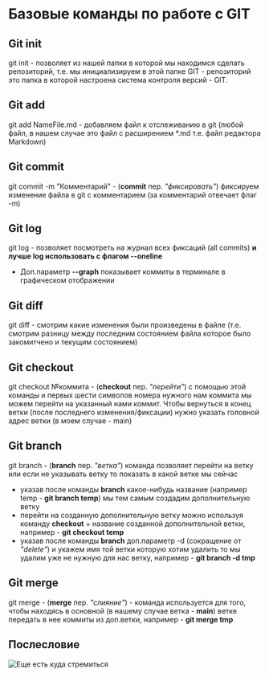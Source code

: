 # Базовые команды по работе с GIT
## Git init
git init - позволяет из нашей папки в которой мы находимся сделать репозиторий, т.е. мы инициализируем в этой папке GIT - репозиторий это папка в которой настроена система контроля версий - GIT.
## Git add
git add NameFile.md - добавляем файл к отслеживанию в git (любой файл, в нашем случае это файл с расширением *.md т.е. файл редактора Markdown)
## Git commit
git commit -m "Комментарий" - (**commit** пер. *"фиксировать"*) фиксируем изменение файла в git с комментарием (за комментарий отвечает флаг -m)
## Git log
git log - позволяет посмотреть на журнал всех фиксаций (all commits) **и лучше log использовать с флагом --oneline**
* Доп.параметр **--graph** показывает коммиты в терминале в графическом отображении 
## Git diff
git diff - смотрим какие изменения были произведены в файле (т.е. смотрим разницу между последним состоянием файла которое было закомитчено и текущим состоянием)
## Git checkout
git checkout №коммита - (**checkout** пер. *"перейти"*) с помощью этой команды и первых шести символов номера нужного нам коммита мы можем перейти на указанный нами коммит. Чтобы вернуться в конец ветки (после последнего изменения/фиксации) нужно указать головной адрес ветки (в моем случае - main) 
## Git branch
git branch - (**branch** пер. *"ветка"*) команда позволяет перейти на ветку или если не указывать ветку то показать в какой ветке мы сейчас
* указав после команды **branch** какое-нибудь название (например temp - **git branch temp**) мы тем самым создадим дополнительную ветку
* перейти на созданную дополнительную ветку можно используя команду **checkout** + название созданной дополнительной ветки, например - **git checkout temp**
* указав после команды **branch** доп.параметр -d (сокращение от _"delete"_) и укажем имя той ветки которую хотим удалить то мы удалим уже не нужную для нас ветку, например - **git branch -d tmp**
## Git merge
git merge - (**merge** пер. *"слияние"*) - команда используется для того, чтобы находясь в основной (в нашему случае ветка - __main__) ветке передать в нее коммиты из доп.ветки, например - **git merge tmp**

## Послесловие
![Еще есть куда стремиться](Image01.png)